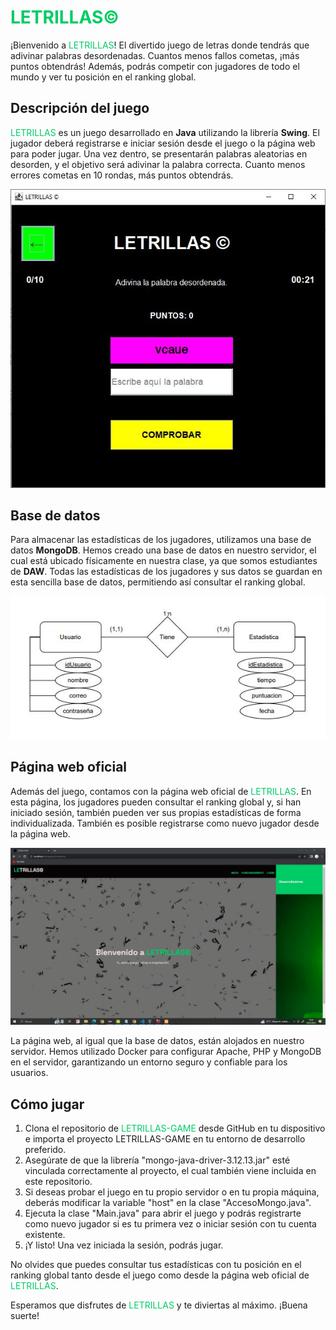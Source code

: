# <span style="color:#00cc66">**LETRILLAS©**</span>

¡Bienvenido a <span style="color:#00cc66">LETRILLAS</span>! El divertido juego de letras donde tendrás que adivinar palabras desordenadas. Cuantos menos fallos cometas, ¡más puntos obtendrás! Además, podrás competir con jugadores de todo el mundo y ver tu posición en el ranking global.

## Descripción del juego

<span style="color:#00cc66">LETRILLAS</span> es un juego desarrollado en **Java** utilizando la librería **Swing**. El jugador deberá registrarse e iniciar sesión desde el juego o la página web para poder jugar. Una vez dentro, se presentarán palabras aleatorias en desorden, y el objetivo será adivinar la palabra correcta. Cuanto menos errores cometas en 10 rondas, más puntos obtendrás.

![start-screen](markdown_img/letrillas-game.JPG)

## Base de datos

Para almacenar las estadísticas de los jugadores, utilizamos una base de datos **MongoDB**. Hemos creado una base de datos en nuestro servidor, el cual está ubicado físicamente en nuestra clase, ya que somos estudiantes de **DAW**. Todas las estadísticas de los jugadores y sus datos se guardan en esta sencilla base de datos, permitiendo así consultar el ranking global.

![modelo-conceptual](markdown_img/modelo-conceptual.JPG)
## Página web oficial

Además del juego, contamos con la página web oficial de <span style="color:#00cc66">LETRILLAS</span>. En esta página, los jugadores pueden consultar el ranking global y, si han iniciado sesión, también pueden ver sus propias estadísticas de forma individualizada. También es posible registrarse como nuevo jugador desde la página web.

![pagina-web](markdown_img/pagina-web.JPG)

La página web, al igual que la base de datos, están alojados en nuestro servidor. Hemos utilizado Docker para configurar Apache, PHP y MongoDB en el servidor, garantizando un entorno seguro y confiable para los usuarios.

## Cómo jugar

1. Clona el repositorio de <span style="color:#00cc66">LETRILLAS-GAME</span> desde GitHub en tu dispositivo e importa el proyecto LETRILLAS-GAME en tu entorno de desarrollo preferido.
2. Asegúrate de que la librería "mongo-java-driver-3.12.13.jar" esté vinculada correctamente al proyecto, el cual también viene incluida en este repositorio.
3. Si deseas probar el juego en tu propio servidor o en tu propia máquina, deberás modificar la variable "host" en la clase "AccesoMongo.java".
4. Ejecuta la clase "Main.java" para abrir el juego y podrás registrarte como nuevo jugador si es tu primera vez o iniciar sesión con tu cuenta existente.
5. ¡Y listo! Una vez iniciada la sesión, podrás jugar.

No olvides que puedes consultar tus estadísticas con tu posición en el ranking global tanto desde el juego como desde la página web oficial de <span style="color:#00cc66">LETRILLAS</span>.

Esperamos que disfrutes de <span style="color:#00cc66">LETRILLAS</span> y te diviertas al máximo. ¡Buena suerte!
